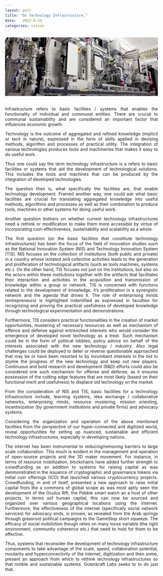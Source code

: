 ```yaml
---
layout: post
title: "On Technology Infrastructure."
date:   2022-9-24
categories: vision
---
```


<section>
	<img id ="responsive-img" src="/img/semicductor_assembly_line_pix9.PNG" alt="Robotic arm and assembly line image">
</section><br>

<section class="container">
    <p align="justify">
        Infrastructure refers to basic facilities / systems that enables the functionality of individual and communal entities. There are crucial to communal sustainability and are considered an important factor that influences economic growth.
    </p>
    <p align="justify"> 
        Technology is the outcome of aggregated and refined knowledge (implicit or tacit in nature), expressed in the form of skills applied in devising methods, algorithm and processes of practical utility. The integration of various technologies produces tools and machineries that makes it easy to do useful work.
    </p>
    <p align="justify"> 
        Thus one could say the term technology infrastructure is a refers to basic facilities or systems that aid the development of technological solutions. This includes the tools and machines that can be produced by the integration of developed technologies.
    </p>
    <p align="justify"> 
        The question then is, what specifically the facilities are, that enable technology development. Framed another way, one could ask what basic facilities are crucial for translating  aggregated knowledge into useful methods, algorithms and processes as well as their combination to produce tools, machines or other systems for doing useful work.
    </p>
    <p align="justify"> 
        Another question bothers on whether current technology infrastructures need a rethink or modification to make them more accessible by virtue of incorporating  cost-effectiveness, sustainability  and scalability as a whole.
    </p>
    <p align="justify"> 
        The first question (on the basic facilities that constitute technology infrastructures) has been the focus of the field of innovation studies such as the National Innovation System (NIS) and Technology Innovation System (TIS).
        NIS focuses on the collection of institutions (both public and private) in a country whose isolated and collective activities leads to the generation and proliferation of technological artifacts (such as tools machines, systems etc.). 
        On the other hand, TIS focuses not just on the institutions, but also on the actors within these institutions together with the artifacts that facilitates their interaction and activities in the acquisition and transmission of knowledge within a group or network. TIS is concerned with functions related to the development of knowledge, it’s proliferation in a synergistic network and the agenda that drives it. The role of enterprising minds (entrepreneurs) is highlighted indentified as expressed in faculties for recognizing and proving the practical usefulness of developed knowledge through technological experimentation and demonstrations.
    </p>
    <p align="justify"> 
        Furthermore, TIS considers practical functionalities in the creation of market opportunities, mustering of necessary resources  as well as mechanism of offence and defense against entrenched interests who would consider the emergence of developed novel technology as a treat. Such mechanism could be in the form of political lobbies, policy advice on behalf of the interests associated with the new technology / industry. Also legal challenges could be deployed to deter or reverse questionable approached that may be or have been resorted to by incumbent interests in the bid to stymie the progress of the new technology and keep out new players. Continuous and bold  research and development (R&D) efforts could also be considered one such mechanism for offense and defense, as it ensures possession of the cutting edge features that are most likely (based on their functional merit and usefulness) to displace old technology on the market.
    </p>
    <p align="justify"> 
        From the consideration of NIS and TIS, basic facilities for a technology infrastructure include, learning systems, idea exchange / collaborative networks, enterprising minds, resource mustering, mission  orienting, incentivization (by government institutions and private firms)  and advocacy systems.
    </p>
    <p align="justify"> 
        Considering the organization and operation of the above mentioned  facilities from the perspective of our hyper-connected and digitized world, reveal opportunities for setting up nuanced, sustainable and efficient technology infrastructures, especially in developing nations.
    </p>
    <p align="justify">   
        The internet has been instrumental to reducing/removing barriers to large scale collaboration. This much is evident in the management and operation of open-source projects and the 3D maker movement. For instance, in terms of resource mobilization, blockchains  have added further strength to crowdfunding as an addition to systems for raising capital as was denmonstrated in the issuance of cryptographic and governance tokens via initial coin offerings (ICO) that launched various cryptocurrency projects. Crowdfunding, in and of itself, presented a new approach to raise initial capital from the a commons of global scope as was most aptly seen the development of the Oculus Rift, the Pebble smart watch an a host of other projects. In terms sof human capital, this can now be sourced and organized over various geographical locations using the internet. Furthermore, the effectiveness of the internet (specifically social network services) for advocacy ends, is proven, as revealed from the Arab springs through grassroot political campaigns to the GameStop short squeeze. The efficacy of social mobiliztion though relies on many loose variable (the right environment, community coherence etc.) that need to hold for them to be effective.
    </p>
    <p align="justify">  
        Thus, systems that reconsider the development of technology infrastructure components to  take advantage of the scale, speed, collaboration potential, moularity and hyperconnectivity of the internet, digitization  and then some, present an approach from which to rethink technology infrastructures so that nimble  and sustainable systems. Gutenkraft Labs seeks to to do just that.
    </p>
</section>